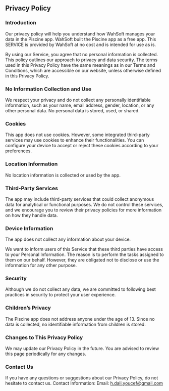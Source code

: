 Privacy Policy
----------------

### Introduction
Our privacy policy will help you understand how WahSoft manages your data in the Piscine app. WahSoft built the Piscine app as a free app. This SERVICE is provided by WahSoft at no cost and is intended for use as is.

By using our Service, you agree that no personal information is collected. This policy outlines our approach to privacy and data security. The terms used in this Privacy Policy have the same meanings as in our Terms and Conditions, which are accessible on our website, unless otherwise defined in this Privacy Policy.

### No Information Collection and Use
We respect your privacy and do not collect any personally identifiable information, such as your name, email address, gender, location, or any other personal data. No personal data is stored, used, or shared.

### Cookies
This app does not use cookies. However, some integrated third-party services may use cookies to enhance their functionalities. You can configure your device to accept or reject these cookies according to your preferences.

### Location Information
No location information is collected or used by the app.

### Third-Party Services

The app may include third-party services that could collect anonymous data for analytical or functional purposes. We do not control these services, and we encourage you to review their privacy policies for more information on how they handle data.

### Device Information
The app does not collect any information about your device.

We want to inform users of this Service that these third parties have access to your Personal Information. The reason is to perform the tasks assigned to them on our behalf. However, they are obligated not to disclose or use the information for any other purpose.

### Security
Although we do not collect any data, we are committed to following best practices in security to protect your user experience.

### Children’s Privacy
The Piscine app does not address anyone under the age of 13. Since no data is collected, no identifiable information from children is stored.

### Changes to This Privacy Policy
We may update our Privacy Policy in the future. You are advised to review this page periodically for any changes.

### Contact Us
If you have any questions or suggestions about our Privacy Policy, do not hesitate to contact us.
Contact Information:
Email: h.dali.youcef@gmail.com
